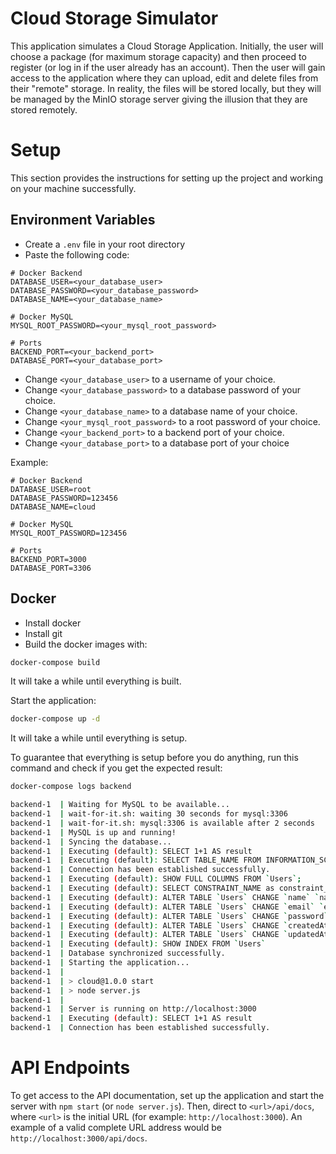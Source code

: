# Cloud Storage Simulator
This application simulates a Cloud Storage Application. Initially, the user will choose a package (for maximum storage capacity) and then proceed to register (or log in if the user already has an account). Then the user will gain access to the application where they can upload, edit and delete files from their "remote" storage. In reality, the files will be stored locally, but they will be managed by the MinIO storage server giving the illusion that they are stored remotely.

# Setup
This section provides the instructions for setting up the project and working on your machine successfully.

## Environment Variables
- Create a `.env` file in your root directory
- Paste the following code:
```env
# Docker Backend
DATABASE_USER=<your_database_user>
DATABASE_PASSWORD=<your_database_password>
DATABASE_NAME=<your_database_name>

# Docker MySQL
MYSQL_ROOT_PASSWORD=<your_mysql_root_password>

# Ports
BACKEND_PORT=<your_backend_port>
DATABASE_PORT=<your_database_port>
```
- Change `<your_database_user>` to a username of your choice.
- Change `<your_database_password>` to a database password of your choice.
- Change `<your_database_name>` to a database name of your choice.
- Change `<your_mysql_root_password>` to a root password of your choice.
- Change `<your_backend_port>` to a backend port of your choice.
- Change `<your_database_port>` to a database port of your choice

Example:
```env
# Docker Backend
DATABASE_USER=root
DATABASE_PASSWORD=123456
DATABASE_NAME=cloud

# Docker MySQL
MYSQL_ROOT_PASSWORD=123456

# Ports
BACKEND_PORT=3000
DATABASE_PORT=3306
```

## Docker
- Install docker
- Install git
- Build the docker images with:
```bash
docker-compose build
```
It will take a while until everything is built.

Start the application:
```bash
docker-compose up -d
```
It will take a while until everything is setup.

To guarantee that everything is setup before you do anything, run this command and check if you get the expected result:
```bash
docker-compose logs backend

backend-1  | Waiting for MySQL to be available...
backend-1  | wait-for-it.sh: waiting 30 seconds for mysql:3306
backend-1  | wait-for-it.sh: mysql:3306 is available after 2 seconds
backend-1  | MySQL is up and running!
backend-1  | Syncing the database...
backend-1  | Executing (default): SELECT 1+1 AS result
backend-1  | Executing (default): SELECT TABLE_NAME FROM INFORMATION_SCHEMA.TABLES WHERE TABLE_TYPE = 'BASE TABLE' AND TABLE_NAME = 'Users' AND TABLE_SCHEMA = 'cloud'
backend-1  | Connection has been established successfully.
backend-1  | Executing (default): SHOW FULL COLUMNS FROM `Users`;
backend-1  | Executing (default): SELECT CONSTRAINT_NAME as constraint_name,CONSTRAINT_NAME as constraintName,CONSTRAINT_SCHEMA as constraintSchema,CONSTRAINT_SCHEMA as constraintCatalog,TABLE_NAME as tableName,TABLE_SCHEMA as tableSchema,TABLE_SCHEMA as tableCatalog,COLUMN_NAME as columnName,REFERENCED_TABLE_SCHEMA as referencedTableSchema,REFERENCED_TABLE_SCHEMA as referencedTableCatalog,REFERENCED_TABLE_NAME as referencedTableName,REFERENCED_COLUMN_NAME as referencedColumnName FROM INFORMATION_SCHEMA.KEY_COLUMN_USAGE where TABLE_NAME = 'Users' AND CONSTRAINT_NAME!='PRIMARY' AND CONSTRAINT_SCHEMA='cloud' AND REFERENCED_TABLE_NAME IS NOT NULL;
backend-1  | Executing (default): ALTER TABLE `Users` CHANGE `name` `name` VARCHAR(255) NOT NULL;
backend-1  | Executing (default): ALTER TABLE `Users` CHANGE `email` `email` VARCHAR(255) NOT NULL UNIQUE;
backend-1  | Executing (default): ALTER TABLE `Users` CHANGE `password` `password` VARCHAR(255) NOT NULL;
backend-1  | Executing (default): ALTER TABLE `Users` CHANGE `createdAt` `createdAt` DATETIME NOT NULL;
backend-1  | Executing (default): ALTER TABLE `Users` CHANGE `updatedAt` `updatedAt` DATETIME NOT NULL;
backend-1  | Executing (default): SHOW INDEX FROM `Users`
backend-1  | Database synchronized successfully.
backend-1  | Starting the application...
backend-1  | 
backend-1  | > cloud@1.0.0 start
backend-1  | > node server.js
backend-1  | 
backend-1  | Server is running on http://localhost:3000
backend-1  | Executing (default): SELECT 1+1 AS result
backend-1  | Connection has been established successfully.
```

# API Endpoints
To get access to the API documentation, set up the application and start the server with `npm start` (or `node server.js`). Then, direct to `<url>/api/docs`, where `<url>` is the initial URL (for example: `http://localhost:3000`). An example of a valid complete URL address would be `http://localhost:3000/api/docs`.
